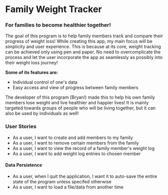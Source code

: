 # Family Weight Tracker
### For families to become healthier together!

The goal of this program is to help family members track 
and compare their progress of weight loss! While creating this app,
my main focus will be simplicity and user experience. This is 
because at its core, weight tracking can be achieved only using pen and paper. 
No need to overcomplicate the process and let the user incorporate
the app as seamlessly as possibly into their weight loss journey!

**Some of its features are:**

- Individual control of one's data
- Easy access and view of progress between family members

The developer of this program (Bryan!) made this to help 
his own family members lose weight and live healthier and happier
lives! It is mainly targeted towards groups of people
who will be living together, but it can also be used by individuals
as well!

### User Stories

- As a user, I want to create and add members to my family
- As a user, I want to remove certain members from the family
- As a user, I want to view the record of a family member's weight log
- As a user, I want to add weight log entries to chosen member

#### Data Persistence

- As a user, when I quit the application, I want it to auto-save the entire state of the program unless specifed otherwise
- As a user, I want to load a file/data from another time